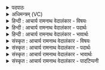 <details><summary>पदपाठः</summary>

ध्व꣣स्र꣡योः꣢। पु꣣रुष꣡न्त्योः꣢। पु꣣रु। स꣡न्त्योः꣢꣯। आ। स꣣ह꣡स्रा꣢णि। द꣣द्महे। त꣡र꣢꣯त्। सः। म꣣न्दी꣢। धा꣣वति। १०५९।
</details>

<details><summary>अधिमन्त्रम् (VC)</summary>

- पवमानः सोमः
- अवत्सारः काश्यपः
- गायत्री
- षड्जः
</details>

<details><summary>हिन्दी : आचार्य रामनाथ वेदालंकार - विषयः</summary>

अगले मन्त्र में ध्वस्र और पुरुषन्ति विशेषणों से आत्मा और मन के विषय में कहा गया है।
</details>

<details><summary>हिन्दी : आचार्य रामनाथ वेदालंकार - पदार्थः</summary>

पदार्थान्वयभाषाः -  ब्रह्मानन्दरूप सोम की धारा से नहाए हुए हम (ध्वस्रयोः) दोषों का ध्वंस करनेवाले, (पुरुषन्त्योः) बहुत से लाभों को देनेवाले आत्मा और मन के (सहस्राणि) हजारों ऐश्वर्यों को (आदद्महे) ग्रहण करते हैं,क्योंकि (मन्दी) परमेश्वर का स्तोता (सः) वह आनन्द-मग्न मनुष्य (धावति) स्वयं को धो लेता है और (तरत्) दुःख-जाल को तर लेता है ॥३॥
</details>

<details><summary>हिन्दी : आचार्य रामनाथ वेदालंकार - भावार्थः</summary>

भावार्थभाषाः -  आत्मा और मन को उद्बोधन देकर लोग हजारों से भी अधिक लाभों को प्राप्त कर सकते हैं और अन्त में वे परमात्मा में मग्न होकर मोक्षपद पा लेते हैं ॥३॥ यहाँ सायणाचार्य ‘ध्वस्र’ और ‘पुरुषन्ति’ को किन्हीं विशेष राजाओं के नाम मानते हैं। तदनुसार उन्होंने इस मन्त्र का अर्थ करते हुए लिखा है कि ‘ध्वस्र कोई एक राजा था, पुरुषन्ति कोई दूसरा। उन दोनों राजाओं के सहस्रों धन हम ले लें। वह हमारे द्वारा लिया हुआ धन उत्तम हो। इस प्रकार ऋषि सोम से प्रार्थना कर रहा है।’ सायण का यह लिखना सङ्गत नहीं है, क्योंकि सृष्टि के आदि में प्रोक्त वेदों में परवर्ती इतिहास नहीं हो सकता ॥
</details>

<details><summary>संस्कृत : आचार्य रामनाथ वेदालंकार - विषयः</summary>

अथ ध्वस्रपुरुषन्तिविशेषणाभ्यामात्ममनसोर्विषयमाह।
</details>

<details><summary>संस्कृत : आचार्य रामनाथ वेदालंकार - पदार्थः</summary>

पदार्थान्वयभाषाः -  ब्रह्मानन्दरूपस्य सोमस्य धारया स्नाताः वयम् (ध्वस्रयोः२) दोषध्वंसकयोः (पुरुषन्त्योः३) बहुदानयोः आत्ममनसोः (सहस्राणि) अनेकसहस्रसंख्यकानि ऐश्वर्याणि (आ दद्महे) गृह्णीमहे,यतः (मन्दी) परमेश्वरस्य स्तोता (सः) आनन्दमग्नः जनः (धावति) स्वात्मानं प्रक्षालयति, (तरत्) दुःखजालं तरति च ॥३॥
</details>

<details><summary>संस्कृत : आचार्य रामनाथ वेदालंकार - भावार्थः</summary>

भावार्थभाषाः -  आत्ममनसी उद्बोध्य जनाः सहस्रतोऽप्यधिकान् लाभान् प्राप्तुं शक्नुवन्ति। अन्ते च ते परमात्ममग्नाः सन्तो मोक्षपदं लभन्ते ॥३॥ अत्र सायणाचार्यो ‘ध्वस्रः, पुरुषन्तिः’ इति राजविशेषयोर्नाम्नी मन्यते। तथा च तद्व्याख्यानम्—[“ध्वस्रयोः पुरुषन्त्योः। ध्वस्रः कश्चिद् राजा, पुरुषन्तिः कश्चित्। तयोरुभयोः। अत्र इतरेतरयोगविवक्षया द्विवचनं द्रष्टव्यम्। सहस्राणि, धनानां सहस्राणि, आदद्महे वयं प्रतिगृह्णीमः। तदस्माभिः प्रतिगृहीतं धनमुत्तममस्त्विति ऋषिः सोमं प्रार्थयते इति सोमस्य स्तुतिः”।] इति। तत्तु न समञ्जसम्, सृष्ट्यादौ प्रोक्तेषु वेदेषु पश्चाद्वर्तिन इतिहासस्यासम्भवात् ॥
</details>

<details><summary>संस्कृत : आचार्य रामनाथ वेदालंकार - पादटिप्पनी</summary>

टिप्पणी:   १. ऋ० ९।५८।३। २. ध्वस्राः ध्वंसिकाः इति ऋ० ४।१९।७ भाष्ये द०। ३. ‘पुरुषन्तिम्’ पुरूणां बहूनां सन्तिं विभाजितारम्—इति ऋ० १।११२।२३ भाष्ये द०।
</details>